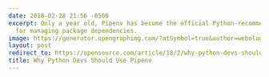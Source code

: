 ```yaml
---
date: 2018-02-28 21:56 -0500
excerpt: Only a year old, Pipenv has become the official Python-recommended resource
  for managing package dependencies.
image: https://generator.opengraphimg.com/?atSymbol=true&author=webology&authorSize=text-2xl&style=modern&tags=&title=Why+Python+Devs+Should+Use+Pipenv
layout: post
redirect_to: https://opensource.com/article/18/2/why-python-devs-should-use-pipenv
title: Why Python Devs Should Use Pipenv
---
```

